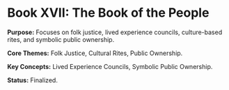 # Book XVII: The Book of the People

**Purpose:** Focuses on folk justice, lived experience councils, culture-based rites, and symbolic public ownership.

**Core Themes:** Folk Justice, Cultural Rites, Public Ownership.

**Key Concepts:** Lived Experience Councils, Symbolic Public Ownership.

**Status:** Finalized.
